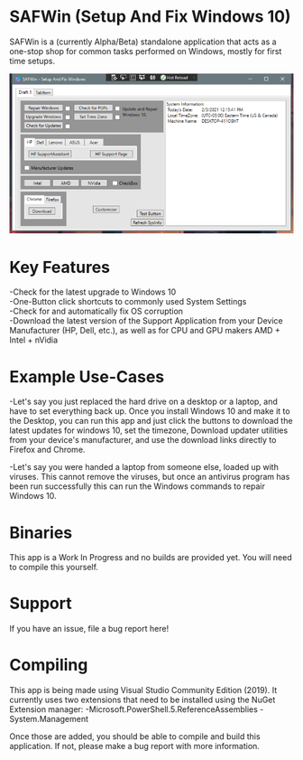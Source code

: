 # SAFWin (Setup And Fix Windows 10)
SAFWin is a (currently Alpha/Beta) standalone application that acts as a one-stop shop for common tasks performed on Windows, mostly for first time setups. 

![alt text](https://github.com/gamerminstrel/SAFWin/blob/master/SAFWin/Properties/safwin_2_3_2021.PNG)

# Key Features
-Check for the latest upgrade to Windows 10 <br>
-One-Button click shortcuts to commonly used System Settings <br>
-Check for and automatically fix OS corruption <br>
-Download the latest version of the Support Application from your Device Manufacturer (HP, Dell, etc.), as well as for CPU and GPU makers AMD + Intel + nVidia

# Example Use-Cases
-Let's say you just replaced the hard drive on a desktop or a laptop, and have to set everything back up. Once you install Windows 10 and make it to the Desktop, you can run this app and just click the buttons to download the latest updates for windows 10, set the timezone, Download updater utilities from your device's manufacturer, and use the download links directly to Firefox and Chrome.

-Let's say you were handed a laptop from someone else, loaded up with viruses. This cannot remove the viruses, but once an antivirus program has been run successfully this can run the Windows commands to repair Windows 10. 

# Binaries 
This app is a Work In Progress and no builds are provided yet. You will need to compile this yourself. 

# Support
If you have an issue, file a bug report here! 

# Compiling
This app is being made using Visual Studio Community Edition (2019). It currently uses two extensions that need to be installed using the NuGet Extension manager:
-Microsoft.PowerShell.5.ReferenceAssemblies
-System.Management

Once those are added, you should be able to compile and build this application. If not, please make a bug report with more information.
